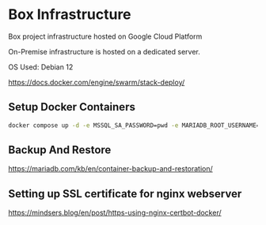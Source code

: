 # Box Infrastructure
Box project infrastructure hosted on Google Cloud Platform

On-Premise infrastructure is hosted on a dedicated server.

OS Used: Debian 12

https://docs.docker.com/engine/swarm/stack-deploy/


## Setup Docker Containers

```bash
docker compose up -d -e MSSQL_SA_PASSWORD=pwd -e MARIADB_ROOT_USERNAME=username -e MARIADB_ROOT_PASSWORD=pwd --name box-db 
```

## Backup And Restore

https://mariadb.com/kb/en/container-backup-and-restoration/

## Setting up SSL certificate for nginx webserver

https://mindsers.blog/en/post/https-using-nginx-certbot-docker/